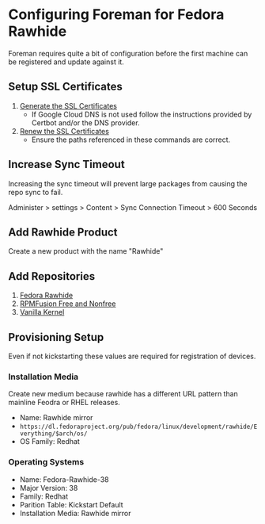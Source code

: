 # Configuring Foreman for Fedora Rawhide

Foreman requires quite a bit of configuration before the first machine can be registered and update against it.

## Setup SSL Certificates

1. [Generate the SSL Certificates](../letsencrypt/google-dns.md)
    - If Google Cloud DNS is not used follow the instructions provided by Certbot and/or the DNS provider.
2. [Renew the SSL Certificates](cert-renew.md)
    - Ensure the paths referenced in these commands are correct.

## Increase Sync Timeout

Increasing the sync timeout will prevent large packages from causing the repo sync to fail.

Administer > settings > Content > Sync Connection Timeout > 600 Seconds

## Add Rawhide Product

Create a new product with the name "Rawhide"

## Add Repositories

1. [Fedora Rawhide](repos/rawhide-repo.md)
2. [RPMFusion Free and Nonfree](repos/rpmfusion.md)
3. [Vanilla Kernel](repos/vanilla-kernel.md)

## Provisioning Setup

Even if not kickstarting these values are required for registration of devices.

### Installation Media

Create new medium because rawhide has a different URL pattern than mainline Feodra or RHEL releases.

- Name: Rawhide mirror
- `https://dl.fedoraproject.org/pub/fedora/linux/development/rawhide/Everything/$arch/os/`
- OS Family: Redhat

### Operating Systems

- Name: Fedora-Rawhide-38
- Major Version: 38
- Family: Redhat
- Parition Table: Kickstart Default
- Installation Media: Rawhide mirror
